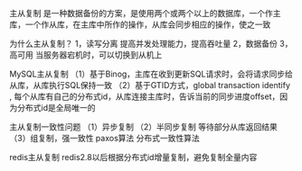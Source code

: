 
主从复制
是一种数据备份的方案，是使用两个或两个以上的数据库，一个作主库，一个作从库，在主库中所作的操作，从库会同步相应的操作，使之一致

为什么主从复制？
1，读写分离 提高并发处理能力，提高吞吐量
2，数据备份 
3，高可用 当服务器宕机时，可以切换到从机上


MySQL主从复制
（1）基于Binog，主库在收到更新SQL请求时，会将请求同步给从库，从库执行SQL保持一致
（2）基于GTID方式，global transaction identify , 每个从库有自己的分布式id，从库连接主库时，告诉当前的同步进度offset，因为分布式id是全局唯一的

主从复制一致性问题
（1）异步复制
（2）半同步复制 等待部分从库返回结果
（3）组复制，强一致性 paxos算法 分布式一致性算法

redis主从复制
redis2.8以后根据分布式id增量复制，避免复制全量内容
 
